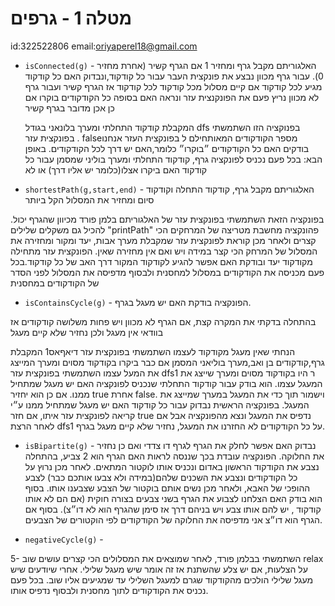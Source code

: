 # מטלה 1 - גרפים 

id:322522806
email:oriyaperel18@gmail.com


- `isConnected(g)` - האלגוריתם מקבל גרף ומחזיר 1 אם הגרף קשיר (אחרת מחזיר 0).
עבור גרף מכוון נבצע את פונקצית העבר עבור כל קודקוד,ונבדוק האם כל קודקוד מגיע לכל קודקוד אם קיים מסלול מכל קודקוד לכל קודקוד אז הגרף קשיר 
ועבור גרף לא מכוון נריץ פעם את הפונקנצית עזר ונראה האם בסופה כל הקודקודים בוקרו אם כן אכן מדובר בגרף קשיר 

   המקבלת קודקוד התחלתי ומערך בלונאני בגודל dfs בפנוקציה הזו השתמשתי בפונקצית עזר 
                                      . falseמספר הקודקודים המאותחילם ל
בפונקצית העזר אנחנו בודקים האם כל הקודקודים ״בוקרו״ כלומר,האם יש דרך לכל הקודקודים. 
באופן הבא: בכל פעם נכניס לפונקציה גרף, קודקוד התחלתי ומערך בוליני שמסמן עבור כל 
קודקוד האם ביקרו אצלו(כלומר יש אליו דרך) או לא 

- `shortestPath(g,start,end)` - 
האלגוריתם מקבל גרף, קודקוד התחלה וקודקוד סיום  ומחזיר את המסלול הקל ביותר  

 .בפונקציה הזאת השתמשתי בפונקצית עזר של האלגוריתם בלמן פורד מכיוון שהגרף יכול להכיל גם משקלים שלילים
 "printPath" פהונקציה מחשבת מטריצה של המרחקים הכי קצרים ולאחר מכן קוראת לפונקצית עזר
שמקבלת מערך אבות, יעד ומקור ומחזירה את המסלול של המרחק הכי קצר במידה ויש ואם אין מחזירה שאין.
הפונקצית עזר מתחילה מקודקוד יעד ובודקת האם אפשר להגיע לקודקוד המקור דרך האב של כל קודקוד.בכל פעם מכניסה את הקודקודים במסלול למחסנית ולבסוף מדפיסה את המסלול לפני הסדר של הקודקודים במחסנית

- `isContainsCycle(g)` -
הפונקציה בודקת האם יש מעגל בגרף. 

בהתחלה בדקתי את המקרה קצת, אם הגרף לא מכוון ויש פחות משלושה קודקודים אז בוודאי אין מעגל ולכן נחזיר שלא קיים מעגל
 
הנחתי שאין מעגל מקודקוד לעצמו
השתמשתי בפונקצית עזר דיאףאס1 המקבלת גרף,קודקודים בן ואב,מערך בוליאני המסמן אם כבר ביקרו בקודקוד מסוים ומערך המייצג את המעל עצמו
השתמשתי בפונקצית עזר dfs1 ר היו בקודקוד מסוים ומערך שייצג את המעגל עצמו. 
הוא בודק עבור קודקוד התחלתי שנכניס לפונקציה האם יש מעגל שמתחיל ממנו. אם כן הוא יחזיר true אחרת false. וישמור תוך כדי את המעגל במערך שמייצג את המעגל.
בפונקציה הראשית נבדוק עבור כל קודקוד האם יש מעגל שמתחיל ממנו ע״י קריאה לפונקצית עזר איתו, אם חזר true נדפיס את המעגל ונצא מהפונקציה אבל אם לאחר הרצת dfs1 על כל הקודקודים לא החזרנו את המעגל, נחזיר שלא קיים מעגל בגרף.

- `isBipartite(g)` -
נבדוק האם אפשר לחלק את הגרף לגרף דו צדדי ואם כן נחזיר את החלוקה.
הפונקציה עובדת בכך שננסה לראות האם הגרף הוא 2 צביע, בהתחלה נצבע את הקודקוד הראשון באדום ונכניס אותו לוקטור המתאים. 
לאחר מכן נרוץ על כל הקודקודים ונצבע את השכנים שלהם(במידה ולא צבעו אותכם כבר) לצבע ההופכי של האבא, ולאחר מכן נשים אותם בוקטור של הצבע שצבענו אותו.
בסוף הוא בודק האם הצלחנו לצבוע את הגרף בשני צבעים בצורה חוקית (אם הם לא אותו קודקוד , יש להם אותו צבע ויש בניהם דרך אז סימן שהגרף הוא לא דו״צ). בסוף אם הגרף הוא דו״צ אני מדפיסה את החלוקה של הקודקודים לפי הוקטורים של הצבעים.

- `negativeCycle(g)` -

5- השתמשתי בבלמן פורד, לאחר שמוצאים את המסלולים הכי קצרים עושים שוב relax על הצלעות, אם יש צלע שהשתנת אז זה אומר שיש מעגל שלילי.
אחרי שיודעים שיש מעגל שלילי הולכים מהקודקוד שגרם למעגל השלילי עד שמגיעים אליו שוב. בכל פעם נכניס את הקודקודים לתוך מחסנית ולבסוף נדפיס אותו.
